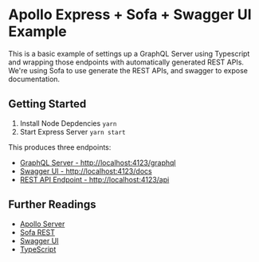 # Apollo Express + Sofa + Swagger UI Example

This is a basic example of settings up a GraphQL Server using Typescript and wrapping those endpoints with automatically generated REST APIs. We're using Sofa to use generate the REST APIs, and swagger to expose documentation.

## Getting Started

1. Install Node Depdencies `yarn`
2. Start Express Server `yarn start`

This produces three endpoints:

- [GraphQL Server - http://localhost:4123/graphql](http://localhost:4123/graphql)
- [Swagger UI - http://localhost:4123/docs](http://localhost:4123/docs)
- [REST API Endpoint - http://localhost:4123/api](http://localhost:4123/api)

## Further Readings

- [Apollo Server](https://www.apollographql.com/docs/apollo-server/)
- [Sofa REST](https://sofa-api.com)
- [Swagger UI](https://github.com/scottie1984/swagger-ui-express)
- [TypeScript](https://www.typescriptlang.org/)
